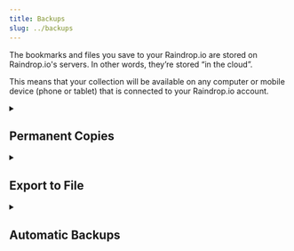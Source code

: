 ```yaml
---
title: Backups
slug: ../backups
---
```

The bookmarks and files you save to your Raindrop.io are stored on Raindrop.io's servers. In other words, they’re stored “in the cloud”.

This means that your collection will be available on any computer or mobile device (phone or tablet) that is connected to your Raindrop.io account.

<details><summary>

## Permanent Copies

</summary>

Raindrop.io automatically creates copies of all web-pages and files in your collection. That way, even if an item changes or is taken offline, you will be able to open the version that you have saved in Raindrop.io.

![](copy.jpg)

:::note
Only available in [Pro plan](../../billing/premium-features.md)
:::

Web-pages are saved entirely with CSS, fonts and images. Raindrop is only one bookmark manager that can save JS-heavy (SPA) web-pages. Permanent copy is fully portable, static and doesn't have any external data source dependencies or scripts. All ads and tracking scripts are stripped away!

Content of web-pages and PDF's is fully searchable as described in [full-text search documentation](../search/index.md).

Space for your copies is unlimited. Link to your copy is private and can't be made public.
When PRO subscription is expired, permanent copies become unaccessible and could be removed in future.

### How long it takes to copy all of my bookmarks?
It's depends on count of your bookmarks and global queue. Usually 1000 bookmarks will be copied in half an hour. If it takes a lot longer, <a onClick={()=>Beacon('open')} target="_self">let us know</a>.
:::note
Be sure that after upgrade to PRO, copies will not appear immediately. We need some time to copy each of your bookmarks, as described above.
:::

### How to access permanent copy?
:::note Web app, desktop app or browser extension
Right click on a bookmark and select "Open permanent copy"
:::

:::note Mobile app
Right click on a bookmark and select "Open permanent copy"
:::

### Limitations
Some bookmarks or files can't be saved by several reasons described below. 
When this happen you will see a special icon <img src={require('./icon.png').default} height='20' />

#### Known limitations:
- Bookmarks in "Trash" are ignored and not saved
- Maximum size of entire web-page/file is limited by 70 Mb
- Video, audio and iframes included in web-page could not be saved
- Web-pages with fancy animations based on scroll position could not be saved correctly
- Links that require login or not publicly accessible could not be saved
- Small amount can't be saved due to script failure, those will be automatically retried
- If you found bookmark that marked as "failed to copy" by mistake, <a onClick={()=>Beacon('open')} target="_self">please send</a> this link

</details>

<details><summary>

## Export to File

</summary>

Because your collections is stored in the cloud, you do not need to create special backups of your saved Raindrop.io items.
However, If you wish to download your bookmarks for other uses you can use our export tool which creates a downloadable HTML file.

To access our export tool, visit [settings page](https://app.raindrop.io/settings/backups) and click **Export .html file**.   
You will receive an email shortly. 

HTML file will contain:
- Collections
- Links
- Tags

</details>

<details><summary>  

## Automatic Backups

</summary>

If you want to be even more confident, just use our automatic backup solution that supports Dropbox and Google Drive at the moment.
Backups are made automatically shortly after you make any change in Raindrop.io.
:::note
Only available in [Pro plan](../../billing/premium-features.md)
:::

Here how to enable automatic backup:
1. Visit [settings page](https://app.raindrop.io/settings/backups)
2. Turn on/off particular account in `Cloud backup` section
3. Shortly after first backup will be made

### Backup to Dropbox
You can find your backup in `/Apps/Raindrop.io` folder

### Backup to Google Drive
Backup will be saved to `Raindrop.io-Export.html` file

</details>
